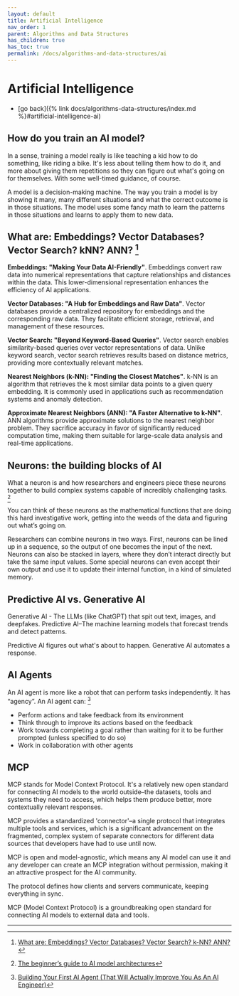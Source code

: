 ```yaml
---
layout: default
title: Artificial Intelligence
nav_order: 1
parent: Algorithms and Data Structures
has_children: true
has_toc: true
permalink: /docs/algorithms-and-data-structures/ai
---
```


# Artificial Intelligence

- [go back]({% link docs/algorithms-data-structures/index.md %}#artificial-intelligence-ai)

## How do you train an AI model?

In a sense, training a model really is like teaching a kid how to do something, like riding a bike. It's less about telling them how to do it, and more about giving them repetitions so they can figure out what's going on for themselves. With some well-timed guidance, of course.

A model is a decision-making machine. The way you train a model is by showing it many, many different situations and what the correct outcome is in those situations. The model uses some fancy math to learn the patterns in those situations and learns to apply them to new data.

## What are: Embeddings? Vector Databases? Vector Search? kNN? ANN? [^1]

**Embeddings: "Making Your Data AI-Friendly"**.
Embeddings convert raw data into numerical representations that capture relationships and distances within the data. This lower-dimensional representation enhances the efficiency of AI applications.

**Vector Databases: "A Hub for Embeddings and Raw Data"**.
Vector databases provide a centralized repository for embeddings and the corresponding raw data. They facilitate efficient storage, retrieval, and management of these resources.

**Vector Search: "Beyond Keyword-Based Queries"**.
Vector search enables similarity-based queries over vector representations of data. Unlike keyword search, vector search retrieves results based on distance metrics, providing more contextually relevant matches.

**Nearest Neighbors (k-NN): "Finding the Closest Matches"**.
k-NN is an algorithm that retrieves the k most similar data points to a given query embedding. It is commonly used in applications such as recommendation systems and anomaly detection.

**Approximate Nearest Neighbors (ANN): "A Faster Alternative to k-NN"**.
ANN algorithms provide approximate solutions to the nearest neighbor problem. They sacrifice accuracy in favor of significantly reduced computation time, making them suitable for large-scale data analysis and real-time applications.

## Neurons: the building blocks of AI

What a neuron is and how researchers and engineers piece these neurons together to build complex systems capable of incredibly challenging tasks. [^2]

You can think of these neurons as the mathematical functions that are doing this hard investigative work, getting into the weeds of the data and figuring out what’s going on.

Researchers can combine neurons in two ways. First, neurons can be lined up in a sequence, so the output of one becomes the input of the next. Neurons can also be stacked in layers, where they don’t interact directly but take the same input values. Some special neurons can even accept their own output and use it to update their internal function, in a kind of simulated memory.

## Predictive AI vs. Generative AI

Generative AI - The LLMs (like ChatGPT) that spit out text, images, and deepfakes. Predictive AI–The machine learning models that forecast trends and detect patterns.

Predictive AI figures out what's about to happen. Generative AI automates a response.

## AI Agents

An AI agent is more like a robot that can perform tasks independently. It has “agency”. An AI agent can: [^3]
- Perform actions and take feedback from its environment
- Think through to improve its actions based on the feedback
- Work towards completing a goal rather than waiting for it to be further prompted (unless specified to do so)
- Work in collaboration with other agents

## MCP

MCP stands for Model Context Protocol. It's a relatively new open standard for connecting AI models to the world outside–the datasets, tools and systems they need to access, which helps them produce better, more contextually relevant responses.

MCP provides a standardized 'connector'–a single protocol that integrates multiple tools and services, which is a significant advancement on the fragmented, complex system of separate connectors for different data sources that developers have had to use until now.

MCP is open and model-agnostic, which means any AI model can use it and any developer can create an MCP integration without permission, making it an attractive prospect for the AI community.

The protocol defines how clients and servers communicate, keeping everything in sync.

MCP (Model Context Protocol) is a groundbreaking open standard for connecting AI models to external data and tools.

------ ------

[^1]: [What are: Embeddings? Vector Databases? Vector Search? k-NN? ANN?](https://kozyrkov.medium.com/what-are-embeddings-vector-databases-vector-search-k-nn-ann-9eb35f715c94)
[^2]: [The beginner’s guide to AI model architectures](https://read.technically.dev/p/all-about-ai-model-architectures)
[^3]: [Building Your First AI Agent (That Will Actually Improve You As An AI Engineer)](https://levelup.gitconnected.com/building-your-first-ai-agent-that-will-actually-improve-you-as-an-ai-engineer-4cb99e590d30)
